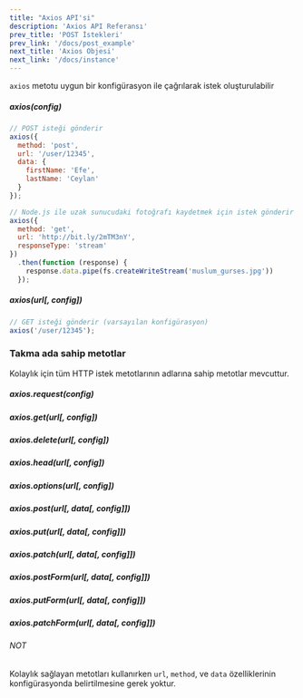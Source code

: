 ```yaml
---
title: "Axios API'si"
description: 'Axios API Referansı'
prev_title: 'POST İstekleri'
prev_link: '/docs/post_example'
next_title: 'Axios Objesi'
next_link: '/docs/instance'
---
```



`axios` metotu uygun bir konfigürasyon ile çağrılarak istek oluşturulabilir

##### axios(config)

```js
// POST isteği gönderir
axios({
  method: 'post',
  url: '/user/12345',
  data: {
    firstName: 'Efe',
    lastName: 'Ceylan'
  }
});
```

```js
// Node.js ile uzak sunucudaki fotoğrafı kaydetmek için istek gönderir
axios({
  method: 'get',
  url: 'http://bit.ly/2mTM3nY',
  responseType: 'stream'
})
  .then(function (response) {
    response.data.pipe(fs.createWriteStream('muslum_gurses.jpg'))
  });
```

##### axios(url[, config])

```js
// GET isteği gönderir (varsayılan konfigürasyon)
axios('/user/12345');
```

### Takma ada sahip metotlar

Kolaylık için tüm HTTP istek metotlarının adlarına sahip metotlar mevcuttur.

##### axios.request(config)
##### axios.get(url[, config])
##### axios.delete(url[, config])
##### axios.head(url[, config])
##### axios.options(url[, config])
##### axios.post(url[, data[, config]])
##### axios.put(url[, data[, config]])
##### axios.patch(url[, data[, config]])
##### axios.postForm(url[, data[, config]])
##### axios.putForm(url[, data[, config]])
##### axios.patchForm(url[, data[, config]])

###### NOT
Kolaylık sağlayan metotları kullanırken `url`, `method`, ve `data` özelliklerinin konfigürasyonda belirtilmesine gerek yoktur.
